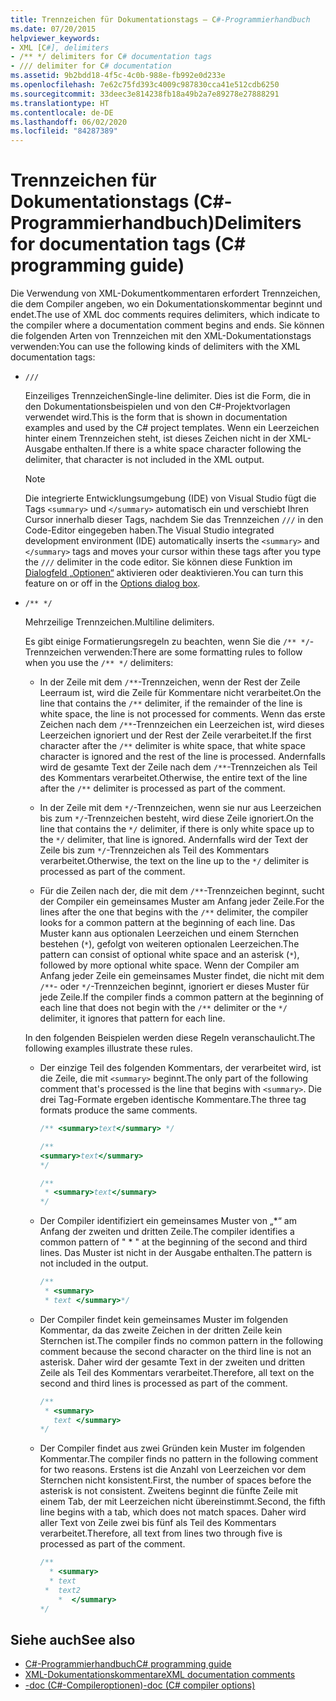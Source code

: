 ```yaml
---
title: Trennzeichen für Dokumentationstags – C#-Programmierhandbuch
ms.date: 07/20/2015
helpviewer_keywords:
- XML [C#], delimiters
- /** */ delimiters for C# documentation tags
- /// delimiter for C# documentation
ms.assetid: 9b2bdd18-4f5c-4c0b-988e-fb992e0d233e
ms.openlocfilehash: 7e62c75fd393c4009c987830cca41e512cdb6250
ms.sourcegitcommit: 33deec3e814238fb18a49b2a7e89278e27888291
ms.translationtype: HT
ms.contentlocale: de-DE
ms.lasthandoff: 06/02/2020
ms.locfileid: "84287389"
---
```

# <a name="delimiters-for-documentation-tags-c-programming-guide"></a><span data-ttu-id="3f9ab-102">Trennzeichen für Dokumentationstags (C#-Programmierhandbuch)</span><span class="sxs-lookup"><span data-stu-id="3f9ab-102">Delimiters for documentation tags (C# programming guide)</span></span>

<span data-ttu-id="3f9ab-103">Die Verwendung von XML-Dokumentkommentaren erfordert Trennzeichen, die dem Compiler angeben, wo ein Dokumentationskommentar beginnt und endet.</span><span class="sxs-lookup"><span data-stu-id="3f9ab-103">The use of XML doc comments requires delimiters, which indicate to the compiler where a documentation comment begins and ends.</span></span> <span data-ttu-id="3f9ab-104">Sie können die folgenden Arten von Trennzeichen mit den XML-Dokumentationstags verwenden:</span><span class="sxs-lookup"><span data-stu-id="3f9ab-104">You can use the following kinds of delimiters with the XML documentation tags:</span></span>

- `///`

  <span data-ttu-id="3f9ab-105">Einzeiliges Trennzeichen</span><span class="sxs-lookup"><span data-stu-id="3f9ab-105">Single-line delimiter.</span></span> <span data-ttu-id="3f9ab-106">Dies ist die Form, die in den Dokumentationsbeispielen und von den C#-Projektvorlagen verwendet wird.</span><span class="sxs-lookup"><span data-stu-id="3f9ab-106">This is the form that is shown in documentation examples and used by the C# project templates.</span></span> <span data-ttu-id="3f9ab-107">Wenn ein Leerzeichen hinter einem Trennzeichen steht, ist dieses Zeichen nicht in der XML-Ausgabe enthalten.</span><span class="sxs-lookup"><span data-stu-id="3f9ab-107">If there is a white space character following the delimiter, that character is not included in the XML output.</span></span>

  > [!NOTE]
  > <span data-ttu-id="3f9ab-108">Die integrierte Entwicklungsumgebung (IDE) von Visual Studio fügt die Tags `<summary>` und `</summary>` automatisch ein und verschiebt Ihren Cursor innerhalb dieser Tags, nachdem Sie das Trennzeichen `///` in den Code-Editor eingegeben haben.</span><span class="sxs-lookup"><span data-stu-id="3f9ab-108">The Visual Studio integrated development environment (IDE) automatically inserts the `<summary>` and `</summary>` tags and moves your cursor within these tags after you type the `///` delimiter in the code editor.</span></span> <span data-ttu-id="3f9ab-109">Sie können diese Funktion im [Dialogfeld „Optionen“](/visualstudio/ide/reference/options-text-editor-csharp-advanced) aktivieren oder deaktivieren.</span><span class="sxs-lookup"><span data-stu-id="3f9ab-109">You can turn this feature on or off in the [Options dialog box](/visualstudio/ide/reference/options-text-editor-csharp-advanced).</span></span>
  
- `/** */`

  <span data-ttu-id="3f9ab-110">Mehrzeilige Trennzeichen.</span><span class="sxs-lookup"><span data-stu-id="3f9ab-110">Multiline delimiters.</span></span>

  <span data-ttu-id="3f9ab-111">Es gibt einige Formatierungsregeln zu beachten, wenn Sie die `/** */`-Trennzeichen verwenden:</span><span class="sxs-lookup"><span data-stu-id="3f9ab-111">There are some formatting rules to follow when you use the `/** */` delimiters:</span></span>
  
  - <span data-ttu-id="3f9ab-112">In der Zeile mit dem `/**`-Trennzeichen, wenn der Rest der Zeile Leerraum ist, wird die Zeile für Kommentare nicht verarbeitet.</span><span class="sxs-lookup"><span data-stu-id="3f9ab-112">On the line that contains the `/**` delimiter, if the remainder of the line is white space, the line is not processed for comments.</span></span> <span data-ttu-id="3f9ab-113">Wenn das erste Zeichen nach dem `/**`-Trennzeichen ein Leerzeichen ist, wird dieses Leerzeichen ignoriert und der Rest der Zeile verarbeitet.</span><span class="sxs-lookup"><span data-stu-id="3f9ab-113">If the first character after the `/**` delimiter is white space, that white space character is ignored and the rest of the line is processed.</span></span> <span data-ttu-id="3f9ab-114">Andernfalls wird de gesamte Text der Zeile nach dem `/**`-Trennzeichen als Teil des Kommentars verarbeitet.</span><span class="sxs-lookup"><span data-stu-id="3f9ab-114">Otherwise, the entire text of the line after the `/**` delimiter is processed as part of the comment.</span></span>

  - <span data-ttu-id="3f9ab-115">In der Zeile mit dem `*/`-Trennzeichen, wenn sie nur aus Leerzeichen bis zum `*/`-Trennzeichen besteht, wird diese Zeile ignoriert.</span><span class="sxs-lookup"><span data-stu-id="3f9ab-115">On the line that contains the `*/` delimiter, if there is only white space up to the `*/` delimiter, that line is ignored.</span></span> <span data-ttu-id="3f9ab-116">Andernfalls wird der Text der Zeile bis zum `*/`-Trennzeichen als Teil des Kommentars verarbeitet.</span><span class="sxs-lookup"><span data-stu-id="3f9ab-116">Otherwise, the text on the line up to the `*/` delimiter is processed as part of the comment.</span></span>
  
  - <span data-ttu-id="3f9ab-117">Für die Zeilen nach der, die mit dem `/**`-Trennzeichen beginnt, sucht der Compiler ein gemeinsames Muster am Anfang jeder Zeile.</span><span class="sxs-lookup"><span data-stu-id="3f9ab-117">For the lines after the one that begins with the `/**` delimiter, the compiler looks for a common pattern at the beginning of each line.</span></span> <span data-ttu-id="3f9ab-118">Das Muster kann aus optionalen Leerzeichen und einem Sternchen bestehen (`*`), gefolgt von weiteren optionalen Leerzeichen.</span><span class="sxs-lookup"><span data-stu-id="3f9ab-118">The pattern can consist of optional white space and an asterisk (`*`), followed by more optional white space.</span></span> <span data-ttu-id="3f9ab-119">Wenn der Compiler am Anfang jeder Zeile ein gemeinsames Muster findet, die nicht mit dem `/**`- oder `*/`-Trennzeichen beginnt, ignoriert er dieses Muster für jede Zeile.</span><span class="sxs-lookup"><span data-stu-id="3f9ab-119">If the compiler finds a common pattern at the beginning of each line that does not begin with the `/**` delimiter or the `*/` delimiter, it ignores that pattern for each line.</span></span>

  <span data-ttu-id="3f9ab-120">In den folgenden Beispielen werden diese Regeln veranschaulicht.</span><span class="sxs-lookup"><span data-stu-id="3f9ab-120">The following examples illustrate these rules.</span></span>

  - <span data-ttu-id="3f9ab-121">Der einzige Teil des folgenden Kommentars, der verarbeitet wird, ist die Zeile, die mit `<summary>` beginnt.</span><span class="sxs-lookup"><span data-stu-id="3f9ab-121">The only part of the following comment that's processed is the line that begins with `<summary>`.</span></span> <span data-ttu-id="3f9ab-122">Die drei Tag-Formate ergeben identische Kommentare.</span><span class="sxs-lookup"><span data-stu-id="3f9ab-122">The three tag formats produce the same comments.</span></span>

    ```csharp
    /** <summary>text</summary> */

    /**
    <summary>text</summary>
    */

    /**
     * <summary>text</summary>
    */
    ```

  - <span data-ttu-id="3f9ab-123">Der Compiler identifiziert ein gemeinsames Muster von „\*“ am Anfang der zweiten und dritten Zeile.</span><span class="sxs-lookup"><span data-stu-id="3f9ab-123">The compiler identifies a common pattern of " \* " at the beginning of the second and third lines.</span></span> <span data-ttu-id="3f9ab-124">Das Muster ist nicht in der Ausgabe enthalten.</span><span class="sxs-lookup"><span data-stu-id="3f9ab-124">The pattern is not included in the output.</span></span>

    ```csharp
    /**
     * <summary>
     * text </summary>*/
    ```

  - <span data-ttu-id="3f9ab-125">Der Compiler findet kein gemeinsames Muster im folgenden Kommentar, da das zweite Zeichen in der dritten Zeile kein Sternchen ist.</span><span class="sxs-lookup"><span data-stu-id="3f9ab-125">The compiler finds no common pattern in the following comment because the second character on the third line is not an asterisk.</span></span> <span data-ttu-id="3f9ab-126">Daher wird der gesamte Text in der zweiten und dritten Zeile als Teil des Kommentars verarbeitet.</span><span class="sxs-lookup"><span data-stu-id="3f9ab-126">Therefore, all text on the second and third lines is processed as part of the comment.</span></span>

    ```csharp
    /**
     * <summary>
       text </summary>
    */
    ```

  - <span data-ttu-id="3f9ab-127">Der Compiler findet aus zwei Gründen kein Muster im folgenden Kommentar.</span><span class="sxs-lookup"><span data-stu-id="3f9ab-127">The compiler finds no pattern in the following comment for two reasons.</span></span> <span data-ttu-id="3f9ab-128">Erstens ist die Anzahl von Leerzeichen vor dem Sternchen nicht konsistent.</span><span class="sxs-lookup"><span data-stu-id="3f9ab-128">First, the number of spaces before the asterisk is not consistent.</span></span> <span data-ttu-id="3f9ab-129">Zweitens beginnt die fünfte Zeile mit einem Tab, der mit Leerzeichen nicht übereinstimmt.</span><span class="sxs-lookup"><span data-stu-id="3f9ab-129">Second, the fifth line begins with a tab, which does not match spaces.</span></span> <span data-ttu-id="3f9ab-130">Daher wird aller Text von Zeile zwei bis fünf als Teil des Kommentars verarbeitet.</span><span class="sxs-lookup"><span data-stu-id="3f9ab-130">Therefore, all text from lines two through five is processed as part of the comment.</span></span>

    <!-- markdownlint-disable MD010 -->
    ```csharp
    /**
      * <summary>
      * text
     *  text2
        *  </summary>
    */
    ```
    <!-- markdownlint-enable MD010 -->

## <a name="see-also"></a><span data-ttu-id="3f9ab-131">Siehe auch</span><span class="sxs-lookup"><span data-stu-id="3f9ab-131">See also</span></span>

- [<span data-ttu-id="3f9ab-132">C#-Programmierhandbuch</span><span class="sxs-lookup"><span data-stu-id="3f9ab-132">C# programming guide</span></span>](../index.md)
- [<span data-ttu-id="3f9ab-133">XML-Dokumentationskommentare</span><span class="sxs-lookup"><span data-stu-id="3f9ab-133">XML documentation comments</span></span>](./index.md)
- [<span data-ttu-id="3f9ab-134">-doc (C#-Compileroptionen)</span><span class="sxs-lookup"><span data-stu-id="3f9ab-134">-doc (C# compiler options)</span></span>](../../language-reference/compiler-options/doc-compiler-option.md)
